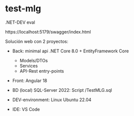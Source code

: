 # test-mlg
.NET-DEV eval

https://localhost:5179/swagger/index.html

Solución web con 2 proyectos:

- Back: minimal api .NET Core 8.0 + EntityFramework Core
  - Models/DTOs
  - Services
  - API-Rest entry-points
- Front: Angular 18
  
- BD (local) SQL-Server 2022: Script /TestMLG.sql
- DEV-environment: Linux Ubuntu 22.04
- IDE: VS Code
